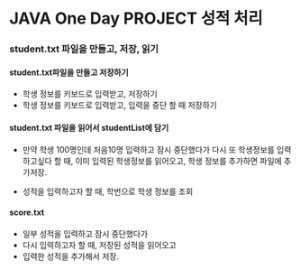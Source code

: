 # JAVA One Day PROJECT 성적 처리

### student.txt 파일을 만들고, 저장, 읽기

#### student.txt파일을 만들고 저장하기
* 학생 정보를 키보드로 입력받고, 저장하기
* 학생 정보를 키보드로 입력받고, 입력을 중단 할 때 저장하기
 
#### student.txt 파일을 읽어서 studentList에 담기
* 만약 학생 100명인데 처음10명 입력하고 잠시 중단했다가
다시 또 학생정보를 입력하고싶다 할 때, 이미 입력된 
학생정보를 읽어오고, 학생 정보를 추가하면 파일에 추가저장.

* 성적을 입력하고자 할 때, 학번으로 학생 정보를 조회

#### score.txt
* 일부 성적을 입력하고 잠시 중단했다가
* 다시 입력하고자 할 때, 저장된 성적을 읽어오고
* 입력한 성적을 추가해서 저장. 